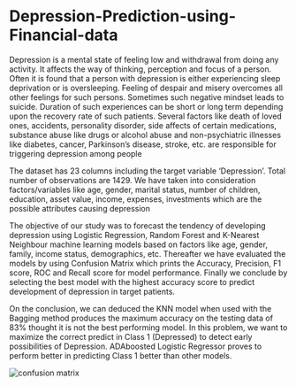 # Depression-Prediction-using-Financial-data

Depression is a mental state of feeling low and withdrawal from doing any activity. It affects the way of thinking, perception and focus of a person.
Often it is found that a person with depression is either experiencing sleep deprivation or is oversleeping. Feeling of despair and misery overcomes all other feelings for such persons. Sometimes such negative mindset leads to suicide. Duration of such experiences can be short or long term depending upon the recovery rate of such patients. Several factors like death of loved ones, accidents, personality disorder, side affects of certain medications, substance abuse like drugs or alcohol abuse and non-psychiatric illnesses like diabetes, cancer, Parkinson’s disease, stroke, etc. are responsible for triggering depression among people

The dataset has 23 columns including the target variable ‘Depression’. Total number of observations are 1429. We have taken into consideration factors/variables like age, gender, marital status, number of children, education, asset value, income, expenses, investments which are the possible attributes causing depression

The objective of our study was to forecast the tendency of developing depression using Logistic Regression, Random Forest and K-Nearest Neighbour machine learning models based on factors like age, gender, family, income status, demographics, etc. Thereafter we have evaluated the models by using Confusion Matrix which prints the Accuracy, Precision, F1 score, ROC and Recall score for model performance. Finally we conclude by selecting the best model with the highest accuracy score to predict development of depression in target patients.

On the conclusion, we can deduced the KNN model when used with the Bagging method produces the maximum accuracy on the testing data of 83% thought it is not the best performing model. In this problem, we want to maximize the correct predict in Class 1 (Depressed) to detect early possibilities of Depression. ADAboosted Logistic Regressor proves to perform better in predicting Class 1 better than other models.

![confusion matrix](./Desktop/confusion_matrix_depression.png)
